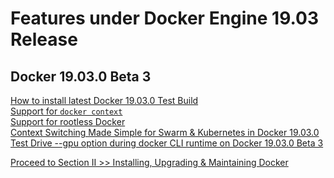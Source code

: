 # Features under Docker Engine 19.03 Release

## Docker 19.03.0 Beta 3

[How to install latest Docker 19.03.0 Test Build](https://github.com/collabnix/dockerlabs/blob/master/beginners/install/from-source/README.md)<br>
[Support for ```docker context```](https://github.com/collabnix/dockerlabs/tree/master/beginners/install/from-source#1903-context-feature)<br>
[Support for rootless Docker](https://github.com/collabnix/dockerlabs/blob/master/beginners/install/from-source/README.md#testing-rootless-docker-under-docker-19031)<br>
[Context Switching Made Simple for Swarm & Kubernetes in Docker 19.03.0]()<br>
[Test Drive --gpu option during docker CLI runtime on Docker 19.03.0 Beta 3]()


[Proceed to Section II >> Installing, Upgrading & Maintaining Docker]( https://github.com/collabnix/dockerlabs/tree/master/beginners#installing-upgrading--maintaining-docker)
